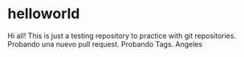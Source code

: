 # helloworld
Hi all! 
This is just a testing repository to practice with git repositories.
Probando una nuevo pull request.
Probando Tags.
Angeles
